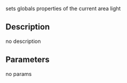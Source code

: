 sets globals properties of the current area light



## Description
no description
## Parameters
no params